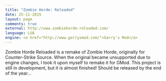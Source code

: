 ```yaml
---
title: "Zombie Horde: Reloaded"
date: 25-11-2015
layout: page
comments: true
external: http://www.zombiehorde-reloaded.com/
language: LUA
engine: <a href="http://www.garrysmod.com/">Garry's Mod</a>
---
```

Zombie Horde Reloaded is a remake of Zombie Horde, originally for Counter-Strike Source. When the original became unsupported due to engine changes, I took it upon myself to remake it for GMod. This project is still in development, but it is almost finished! Should be released by the end of the year...